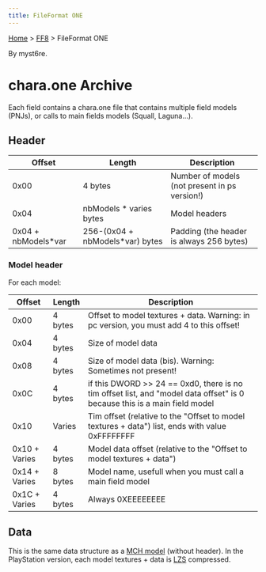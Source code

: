 ```yaml
---
title: FileFormat ONE
---
```


[Home](Main%20Page.md) > [FF8](FF8.md) > FileFormat ONE

By myst6re.

# chara.one Archive

Each field contains a chara.one file that contains multiple field models
(PNJs), or calls to main fields models (Squall, Laguna...).

## Header

| Offset               | Length                           | Description                                   |
|----------------------|----------------------------------|-----------------------------------------------|
| 0x00                 | 4 bytes                          | Number of models (not present in ps version!) |
| 0x04                 | nbModels \* varies bytes         | Model headers                                 |
| 0x04 + nbModels\*var | 256-(0x04 + nbModels\*var) bytes | Padding (the header is always 256 bytes)      |

### Model header

For each model:

| Offset        | Length  | Description                                                                                                                     |
|---------------|---------|---------------------------------------------------------------------------------------------------------------------------------|
| 0x00          | 4 bytes | Offset to model textures + data. Warning: in pc version, you must add 4 to this offset!                                         |
| 0x04          | 4 bytes | Size of model data                                                                                                              |
| 0x08          | 4 bytes | Size of model data (bis). Warning: Sometimes not present!                                                                       |
| 0x0C          | 4 bytes | if this DWORD &gt;&gt; 24 == 0xd0, there is no tim offset list, and "model data offset" is 0 because this is a main field model |
| 0x10          | Varies  | Tim offset (relative to the "Offset to model textures + data") list, ends with value 0xFFFFFFFF                                 |
| 0x10 + Varies | 4 bytes | Model data offset (relative to the "Offset to model textures + data")                                                           |
| 0x14 + Varies | 8 bytes | Model name, usefull when you must call a main field model                                                                       |
| 0x1C + Varies | 4 bytes | Always 0XEEEEEEEE                                                                                                               |

## Data

This is the same data structure as a [MCH model][] (without header). In
the PlayStation version, each model textures + data is [LZS][]
compressed.

  [MCH model]: FF8/FileFormat%20MCH.md "wikilink"
  [LZS]: FF7/LZS%20format.md "wikilink"
